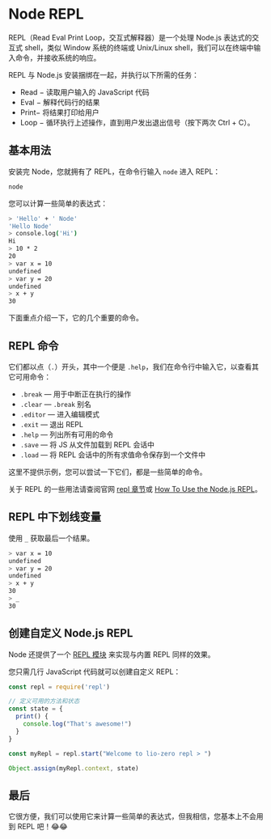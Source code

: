 # Node REPL

REPL（Read Eval Print Loop，交互式解释器）是一个处理 Node.js 表达式的交互式 shell，类似 Window 系统的终端或 Unix/Linux shell，我们可以在终端中输入命令，并接收系统的响应。

REPL 与 Node.js 安装捆绑在一起，并执行以下所需的任务：

- Read − 读取用户输入的 JavaScript 代码
- Eval − 解释代码行的结果
- Print− 将结果打印给用户
- Loop − 循环执行上述操作，直到用户发出退出信号（按下两次 Ctrl + C）。

## 基本用法

安装完 Node，您就拥有了 REPL，在命令行输入 `node` 进入 REPL：

```bash
node
```

您可以计算一些简单的表达式：

```bash
> 'Hello' + ' Node'
'Hello Node'
> console.log('Hi')
Hi
> 10 * 2
20
> var x = 10
undefined
> var y = 20
undefined
> x + y
30
```

下面重点介绍一下，它的几个重要的命令。

## REPL 命令

它们都以点（`.`）开头，其中一个便是 `.help`，我们在命令行中输入它，以查看其它可用命令：

- `.break` — 用于中断正在执行的操作
- `.clear` — `.break` 别名
- `.editor` — 进入编辑模式
- `.exit` — 退出 REPL
- `.help` — 列出所有可用的命令
- `.save` — 将 JS 从文件加载到 REPL 会话中
- `.load` — 将 REPL 会话中的所有求值命令保存到一个文件中

这里不提供示例，您可以尝试一下它们，都是一些简单的命令。

关于 REPL 的一些用法请查阅官网 [repl 章节](https://nodejs.org/api/repl.html)或 [How To Use the Node.js REPL](https://www.digitalocean.com/community/tutorials/how-to-use-the-node-js-repl)。

## REPL 中下划线变量

使用 `_` 获取最后一个结果。

```bash
> var x = 10
undefined
> var y = 20
undefined
> x + y
30
> _
30
```

## 创建自定义 Node.js REPL

Node 还提供了一个 [REPL 模块](https://nodejs.org/api/repl.html) 来实现与内置 REPL 同样的效果。

您只需几行 JavaScript 代码就可以创建自定义 REPL：

```js
const repl = require('repl')

// 定义可用的方法和状态
const state = {
  print() {
    console.log("That's awesome!")
  }
}

const myRepl = repl.start("Welcome to lio-zero repl > ")

Object.assign(myRepl.context, state)
```

## 最后

它很方便，我们可以使用它来计算一些简单的表达式，但我相信，您基本上不会用到 REPL 吧！😂😂
